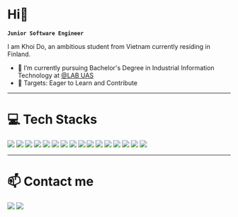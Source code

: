 # Hi👋
**`Junior Software Engineer`**

I am Khoi Do, an ambitious student from Vietnam currently residing in Finland.

- 🌱 I’m currently pursuing Bachelor's Degree in Industrial Information Technology at [@LAB UAS](https://lab.fi/en)
- 🎯 Targets: Eager to Learn and Contribute

---

# 💻 Tech Stacks
<p>
  <img src="https://img.shields.io/badge/Python-87CEEB?style=for-the-badge&logo=python">
  <img src="https://img.shields.io/badge/HTML5-FF4500?style=for-the-badge&logo=html5&logoColor=white">
  <img src="https://img.shields.io/badge/CSS3-1E90FF?style=for-the-badge&logo=html5&logoColor=white">
  <img src="https://img.shields.io/badge/JavaScript-F7DF1E?style=for-the-badge&logo=javascript&logoColor=black" />
  <img src="https://img.shields.io/badge/TypeScript-007ACC?style=for-the-badge&logo=typescript&logoColor=white" />
  <img src="https://img.shields.io/badge/C%2B%2B-1E90FF?style=for-the-badge&logo=c%2B%2B&logoColor=white">
  <img src="https://img.shields.io/badge/React-20232A?style=for-the-badge&logo=react&logoColor=61DAFB" />
  <img src="https://img.shields.io/badge/Vite-DA70D6?style=for-the-badge&logo=vite&logoColor=gold">
  <img src="https://img.shields.io/badge/Node.js-9ACD32?style=for-the-badge&logo=node.js&logoColor=white" />
  <img src="https://img.shields.io/badge/Mocha-8B4513?style=for-the-badge&logo=mocha&logoColor=white">
  <img src="https://img.shields.io/badge/Chai-8B4513?style=for-the-badge&logo=chai">
  <img src="https://img.shields.io/badge/Jest-%23f95959?style=for-the-badge&logo=jest">
  <img src="https://img.shields.io/badge/Selenium-D3D3D3?style=for-the-badge&logo=selenium">
  <img src="https://img.shields.io/badge/SQLite-D3D3D3?style=for-the-badge&logo=sqlite&logoColor=deepskyblue">
  <img src="https://img.shields.io/badge/MySQL%20-%20%23000?style=for-the-badge&logo=mysql&labelColor=%2300bbf0&color=%2300bbf0">
  <img src="https://img.shields.io/badge/Firebase-%23FF6347?style=for-the-badge&logo=firebase">
  
</p>

---

# 📫 Contact me
<a href="https://www.linkedin.com/in/minh-khoi-do-827525253/" target="_blank"><img src="https://img.shields.io/badge/LinkedIn-0000FF?style=for-the-badge&logo=linkedin"></a>
<a href="mailto:khoidm2004@gmail.com"><img src="https://img.shields.io/badge/Gmail-D14836?style=for-the-badge&logo=gmail&logoColor=white"></a>

